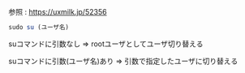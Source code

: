 参照 : https://uxmilk.jp/52356

```jsx
sudo su (ユーザ名)
```

suコマンドに引数なし ⇒ rootユーザとしてユーザ切り替える

suコマンドに引数(ユーザ名)あり ⇒ 引数で指定したユーザに切り替える
